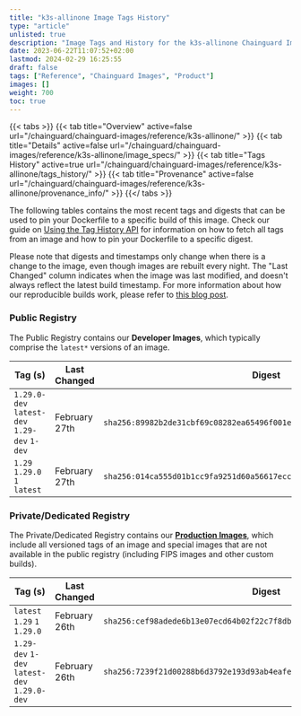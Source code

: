 ```yaml
---
title: "k3s-allinone Image Tags History"
type: "article"
unlisted: true
description: "Image Tags and History for the k3s-allinone Chainguard Image"
date: 2023-06-22T11:07:52+02:00
lastmod: 2024-02-29 16:25:55
draft: false
tags: ["Reference", "Chainguard Images", "Product"]
images: []
weight: 700
toc: true
---
```


{{< tabs >}}
{{< tab title="Overview" active=false url="/chainguard/chainguard-images/reference/k3s-allinone/" >}}
{{< tab title="Details" active=false url="/chainguard/chainguard-images/reference/k3s-allinone/image_specs/" >}}
{{< tab title="Tags History" active=true url="/chainguard/chainguard-images/reference/k3s-allinone/tags_history/" >}}
{{< tab title="Provenance" active=false url="/chainguard/chainguard-images/reference/k3s-allinone/provenance_info/" >}}
{{</ tabs >}}

The following tables contains the most recent tags and digests that can be used to pin your Dockerfile to a specific build of this image. Check our guide on [Using the Tag History API](/chainguard/chainguard-images/using-the-tag-history-api/) for information on how to fetch all tags from an image and how to pin your Dockerfile to a specific digest.

Please note that digests and timestamps only change when there is a change to the image, even though images are rebuilt every night. The "Last Changed" column indicates when the image was last modified, and doesn't always reflect the latest build timestamp. For more information about how our reproducible builds work, please refer to [this blog post](https://www.chainguard.dev/unchained/reproducing-chainguards-reproducible-image-builds).

### Public Registry
The Public Registry contains our **Developer Images**, which typically comprise the `latest*` versions of an image.

| Tag (s)                                       | Last Changed  | Digest                                                                    |
|-----------------------------------------------|---------------|---------------------------------------------------------------------------|
|  `1.29.0-dev` `latest-dev` `1.29-dev` `1-dev` | February 27th | `sha256:89982b2de31cbf69c08282ea65496f001e92dfd9ea71632f40b1d6dcdff55155` |
|  `1.29` `1.29.0` `1` `latest`                 | February 27th | `sha256:014ca555d01b1cc9fa9251d60a56617ecc0c077143be48fbc742fb5e50da6e2d` |


### Private/Dedicated Registry
The Private/Dedicated Registry contains our **[Production Images](https://www.chainguard.dev/chainguard-images)**, which include all versioned tags of an image and special images that are not available in the public registry (including FIPS images and other custom builds).

| Tag (s)                                       | Last Changed  | Digest                                                                    |
|-----------------------------------------------|---------------|---------------------------------------------------------------------------|
|  `latest` `1.29` `1` `1.29.0`                 | February 26th | `sha256:cef98adede6b13e07ecd64b02f22c7f8dbffaf60a46954f84278fd3425d1447e` |
|  `1.29-dev` `1-dev` `latest-dev` `1.29.0-dev` | February 26th | `sha256:7239f21d00288b6d3792e193d93ab4eafe5176fdc6806ae07b29113393623070` |

